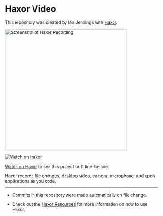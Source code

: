 # Haxor Video

This repository was created by Ian Jennings with [Haxor](https://app.haxor.sh/replay/6b864994-c750-48e8-95a8-22be7cc24967).

<a href="https://app.haxor.sh/replay/6b864994-c750-48e8-95a8-22be7cc24967"><img src="https://app.haxor.sh/replay/6b864994-c750-48e8-95a8-22be7cc24967/screenshot" alt="Screenshot of Haxor Recording" width="400" /></a> 

<a href="https://app.haxor.sh/replay/6b864994-c750-48e8-95a8-22be7cc24967"><img src="https://app.haxor.sh/images/watch-on-haxor.png" alt="Watch on Haxor" /></a> 

[Watch on Haxor](https://haxor-web-staging.herokuapp.com/replay/6b864994-c750-48e8-95a8-22be7cc24967) to see this project built line-by-line.

Haxor records file changes, desktop video, camera, microphone, and open applications as you code.


---
* Commits in this repository were made automatically on file change.

* Check out the [Haxor Resources](https://haxor-web-staging.herokuapp.com) for more information on how to use Haxor.
